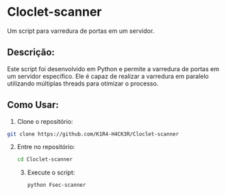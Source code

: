 # Cloclet-scanner
Um script para varredura de portas em um servidor.

## Descrição:

Este script foi desenvolvido em Python e permite a varredura de portas em um servidor específico. Ele é capaz de realizar a varredura em paralelo utilizando múltiplas threads para otimizar o processo.

## Como Usar:

1. Clone o repositório:

```bash
git clone https://github.com/K1R4-H4CK3R/Cloclet-scanner
```
2. Entre no repositório:
   ```bash
   cd Cloclet-scanner
   ```
   3. Execute o script:
      ```bash
      python Fsec-scanner
      ```
